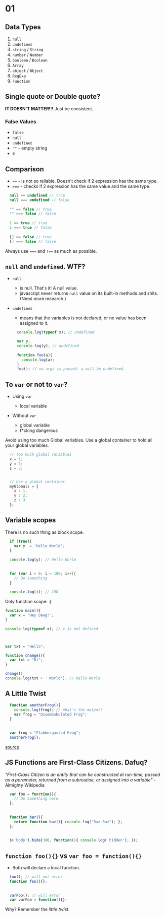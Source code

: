 # 01

## Data Types
1. `null`
2. `undefined`
3. `string` / `String`
4. `number` / `Number`
5. `boolean` / `Boolean`
6. `Array`
7. `object` / `Object`
8. `RegExp`
9. `Function`


## Single quote or Double quote?

**IT DOESN'T MATTER!!!** Just be consistent.

### False Values
* `false`
* `null`
* `undefined`
* `""` - empty string
* `0`

## Comparison

* `==` - is not so reliable. Doesn't check if 2 expression has the same type.
* `===` - checks if 2 expression has the same value and the same type.

```js
  null == undefined // true
  null === undefined // false
  
  "" == false // true
  "" === false // false
  
  1 == true // true
  1 === true // false
  
  [] == false // true
  [] === false // false
```

Always use `===` and `!==` as much as possible.


## `null` and `undefined`. WTF?

* `null` 
  - is null. That's it! A null value.
  - javascript never returns `null` value on its built-in methods and shits. (Need more research.)

* `undefined` 
  - means that the variables is not declared, or no value has been assigned to it.
  
  ```js
    console.log(typeof x); // undefined

    var y;
    console.log(y); // undefined
    
    function foo(a){
      console.log(a);
    }
    foo(); // no args is passed. a will be undefined.
  ```


## To `var` or not to `var`?

* Using `var`
  - local variable

* Without `var`
  - global variable
  - f*cking dangerous

Avoid using too much Global variables. Use a global container to hold all your global variables.

```js
  // Too much global variables
  x = 1;
  y = 2;
  z = 3;


  // Use a global container
  myGlobals = {
    x : 1,
    y : 2,
    z : 3
  };
```


## Variable scopes

There is no such thing as block scope.

```js
  if (true){
    var y  = 'Hello World';
  }
  
  console.log(y); // Hello World
  
  
  for (var i = 0; i < 100; i++){
    // Do something
  }
  
  console.log(i); // 100
```

Only function scope. :)

```js
function main(){
  var x = 'Hey Dawg!';
}

console.log(typeof x); // x is not defined



var txt = "Hello";

function change(){
  var txt = "Hi";
}

change();
console.log(txt + ' World'); // Hello World
```


## A Little Twist

```js
  function anotherFrog(){
    console.log(frog); // What's the output?
    var frog = "Disombobulated Frog";
  }
  
  
  var frog = "Flabbergasted Frog";
  anotherFrog();
```

[source](http://msdn.microsoft.com/en-us/library/ie/bzt2dkta\(v=vs.94\).aspx)


## JS Functions are First-Class Citizens. Dafuq?

*"First-Class Citizen is an entity that can be constructed at run-time, 
 passed as a parameter, returned from a subroutine, or assigned into a variable"* - Almighty Wikipedia
 

```js
  var foo = function(){
    // Do something here.
  };
  
  
  function bar(){
    return function baz(){ console.log("Baz Baz"); };
  };
  
  
  $('body').hide(300, function(){ console.log('hidden'); });
```
 
## `function foo(){}` vs `var foo = function(){}`

* Both will declare a local function.

```js
  foo(); // will not error
  function foo(){};
  
  
  varFoo(); // will error
  var varFoo = function(){};
```

Why? Remember the *little twist*.
